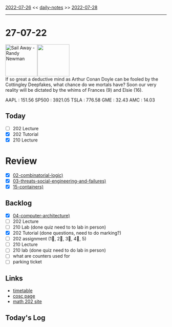 [2022-07-26](daily_notes/2022-07-26) << [daily-notes](notes/daily-notes.md) >> [2022-07-28](daily_notes/2022-07-28)

---
# 27-07-22
<a href='spotify:album:7ojNQckNp7Tj2BkLJCiiUL'><img src='https://i.scdn.co/image/af1feeb53d6ac9925c5633acc0372311de98fed4' alt='Sail Away - Randy Newman' height=100></a><img src='https://imgs.xkcd.com/comics/deepfakes.png' height=100>
<br>If so great a deductive mind as Arthur Conan Doyle can be fooled by the Cottingley Deepfakes, what chance do we mortals have? Soon our very reality will be dictated by the whims of Frances (9) and Elsie (16).

AAPL : 151.56 
SP500 : 3921.05 
TSLA : 776.58
GME : 32.43
AMC : 14.03

## Today

- [ ] 202 Lecture
- [x] 202 Tutorial
- [x] 210 Lecture

# Review
- [x] [02-combinatorial-logic)](notes/02-combinatorial-logic.md)
- [x] [03-threats-social-engineering-and-failures)](notes/03-threats-social-engineering-and-failures.md)
- [x] [15-containers)](notes/15-containers.md)

## Backlog
- [x] [04-computer-architecture)](notes/04-computer-architecture.md)
- [ ] 202 Lecture
- [ ] 210 Lab (done quiz need to to lab in person)
- [x] 202 Tutorial (done questions, need to do marking?)
- [ ] 202 assignment (1⃫, 2⃫, 3⃫, 4⃫, 5)
- [ ] 210 Lecture 
- [ ] 210 lab (done quiz need to do lab in person)
- [ ] what are counters used for
- [ ] parking ticket

## Links
- [timetable](https://i.imgur.com/9ghbvAG.png)
- [cosc page](https://cosc203.cspages.otago.ac.nz)
- [math 202 site](https://www.maths.otago.ac.nz/?resOLAF)

## Today's Log